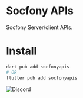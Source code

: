 # Socfony APIs

Socfony Server/client APIs.

# Install

```bash
dart pub add socfonyapis
# OR
flutter pub add socfonyapis
```

![Discord](https://img.shields.io/discord/1035043284457881620?logo=discord)
